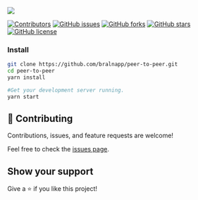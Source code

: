 <!-- PROJECT SHIELDS -->
<!--
*** I'm using markdown "reference style" links for readability.
*** Reference links are enclosed in brackets [ ] instead of parentheses ( ).
*** See the bottom of this document for the declaration of the reference variables
*** for contributors-url, forks-url, etc. This is an optional, concise syntax you may use.
*** https://www.markdownguide.org/basic-syntax/#reference-style-links
-->

![](https://img.shields.io/badge/Hackathon-blueviolet)

[![Contributors][contributors-shield]][contributors-url]
[![GitHub issues][issues-shield]][issues-url]
[![GitHub forks][forks-shield]][forks-url]
[![GitHub stars][star-shield]][star-url]
[![GitHub license][license-shield]][license-url]

### Install
```bash
git clone https://github.com/bralnapp/peer-to-peer.git
cd peer-to-peer
yarn install

#Get your development server running.
yarn start
```

## 🤝 Contributing

Contributions, issues, and feature requests are welcome!

Feel free to check the [issues page](../../issues/).

## Show your support

Give a ⭐ if you like this project!


[contributors-shield]: https://img.shields.io/github/contributors/bralnapp/peer-to-peer?style=for-the-badge
[contributors-url]: https://github.com/bralnapp/peer-to-peer/graphs/contributors
[issues-shield]: https://img.shields.io/github/issues/bralnapp/peer-to-peer?style=for-the-badge
[issues-url]: https://github.com/bralnapp/peer-to-peer/issues
[forks-shield]: https://img.shields.io/github/forks/bralnapp/peer-to-peer?style=for-the-badge
[forks-url]: https://github.com/bralnapp/peer-to-peer/network
[star-shield]: https://img.shields.io/github/stars/bralnapp/peer-to-peer?style=for-the-badge
[star-url]: https://github.com/bralnapp/peer-to-peer/stargazers
[license-shield]: https://img.shields.io/github/license/bralnapp/peer-to-peer?style=for-the-badge
[license-url]: https://github.com/bralnapp/peer-to-peer/blob/main/LICENSE.md
